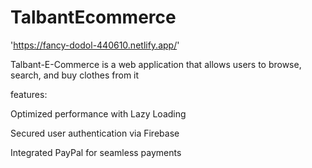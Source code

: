 # TalbantEcommerce
'https://fancy-dodol-440610.netlify.app/'

Talbant-E-Commerce is a web application that allows users to browse, search, and buy clothes from it 

features:

Optimized performance with Lazy Loading

Secured user authentication via Firebase

Integrated PayPal for seamless payments
